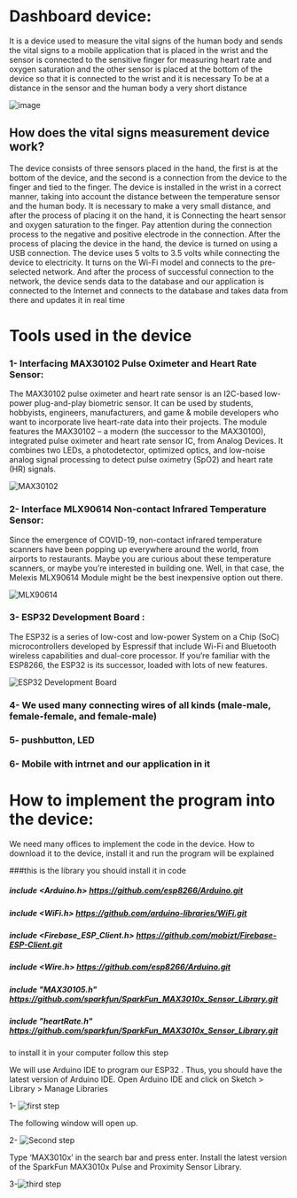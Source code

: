 # Dashboard device:
It is a device used to measure the vital signs of the human body and sends the vital signs to a mobile application that is placed in the wrist and the sensor is connected to the sensitive finger for measuring heart rate and oxygen saturation and the other sensor is placed at the bottom of the device so that it is connected to the wrist and it is necessary To be at a distance in the sensor and the human body a very short distance


![image](https://drive.google.com/uc?export=view&id=1cBKX9p7hML5MsPuUlK7_cI6HAmZe9TOi)


## How does the vital signs measurement device work?

The device consists of three sensors placed in the hand, the first is at the bottom of the device, and the second is a connection from the device to the finger and tied to the finger. The device is installed in the wrist in a correct manner, taking into account the distance between the temperature sensor and the human body. It is necessary to make a very small distance, and after the process of placing it on the hand, it is Connecting the heart sensor and oxygen saturation to the finger. Pay attention during the connection process to the negative and positive electrode in the connection. After the process of placing the device in the hand, the device is turned on using a USB connection. The device uses 5 volts to 3.5 volts while connecting the device to electricity. It turns on the Wi-Fi model and connects to the pre-selected network. And after the process of successful connection to the network, the device sends data to the database and our application is connected to the Internet and connects to the database and takes data from there and updates it in real time



# Tools used in the device
### 1-	Interfacing MAX30102 Pulse Oximeter and Heart Rate Sensor: 

The MAX30102 pulse oximeter and heart rate sensor is an I2C-based low-power plug-and-play biometric sensor. It can be used by students, hobbyists, engineers, manufacturers, and game & mobile developers who want to incorporate live heart-rate data into their projects.
The module features the MAX30102 – a modern (the successor to the MAX30100), integrated pulse oximeter and heart rate sensor IC, from Analog Devices. It combines two LEDs, a photodetector, optimized optics, and low-noise analog signal processing to detect pulse oximetry (SpO2) and heart rate (HR) signals.


![MAX30102](https://lastminuteengineers.b-cdn.net/wp-content/uploads/arduino/MAX30102-Module-Hardware-Overview-IC-and-LEDs.jpg)
 
 
 ### 2- Interface MLX90614 Non-contact Infrared Temperature Sensor: 
 
 Since the emergence of COVID-19, non-contact infrared temperature scanners have been popping up everywhere around the world, from airports to restaurants. Maybe you are curious about these temperature scanners, or maybe you’re interested in building one. Well, in that case, the Melexis MLX90614 Module might be the best inexpensive option out there.
 
 
 ![MLX90614](https://lastminuteengineers.b-cdn.net/wp-content/uploads/arduino/MLX90614-Module-Hardware-Overview.jpg)



### 3- ESP32 Development Board :

The ESP32 is a series of low-cost and low-power System on a Chip (SoC) microcontrollers developed by Espressif that include Wi-Fi and Bluetooth wireless capabilities and dual-core processor. If you’re familiar with the ESP8266, the ESP32 is its successor, loaded with lots of new features.

![ESP32 Development Board](https://circuitdigest.com/sites/default/files/inlineimages/u/ESP32-module.png)


### 4- We used many connecting wires of all kinds (male-male, female-female, and female-male)


### 5- pushbutton, LED

### 6- Mobile with intrnet and our application in it 

# How to implement the program into the device:
We need many offices to implement the code in the device.
How to download it to the device, install it and run the program will be explained

###this is the library you should install it in code 
##### include <Arduino.h>  https://github.com/esp8266/Arduino.git
##### include <WiFi.h> https://github.com/arduino-libraries/WiFi.git
##### include <Firebase_ESP_Client.h>  https://github.com/mobizt/Firebase-ESP-Client.git
##### include <Wire.h> https://github.com/esp8266/Arduino.git
##### include "MAX30105.h" https://github.com/sparkfun/SparkFun_MAX3010x_Sensor_Library.git
##### include "heartRate.h" https://github.com/sparkfun/SparkFun_MAX3010x_Sensor_Library.git

to install it in your computer  follow this step 

We will use Arduino IDE to program our ESP32 . Thus, you should have the latest version of Arduino IDE. Open Arduino IDE and click on Sketch > Library > Manage Libraries


1- ![first step](https://microcontrollerslab.com/wp-content/uploads/2021/05/MPU-6050-Install-library.jpg)


The following window will open up.


2- ![Second step](https://microcontrollerslab.com/wp-content/uploads/2021/05/search-library-Arduino-IDE.jpg)


Type ‘MAX3010x’ in the search bar and press enter. Install the latest version of the SparkFun MAX3010x Pulse and Proximity Sensor Library.


3-![third step](https://microcontrollerslab.com/wp-content/uploads/2022/04/Install-MAX30102-Library.jpg)



